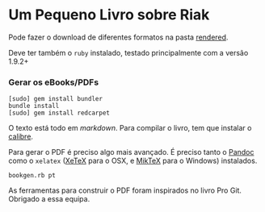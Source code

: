 # Um Pequeno Livro sobre Riak

Pode fazer o download de diferentes formatos na pasta
[rendered](https://github.com/coderoshi/little_riak_book/tree/master/rendered/).

Deve ter também o `ruby` instalado, testado principalmente com a versão 1.9.2+

### Gerar os eBooks/PDFs

```
[sudo] gem install bundler
bundle install
[sudo] gem install redcarpet
```

O texto está todo em *markdown*. Para compilar o livro, tem que instalar o
[calibre](http://manual.calibre-ebook.com/cli/cli-index.html).

Para gerar o PDF é preciso algo mais avançado. É preciso tanto o
[Pandoc](http://johnmacfarlane.net/pandoc/) como o `xelatex`
([XeTeX](http://scripts.sil.org/xetex) para o OSX, e
[MikTeX](http://miktex.org/) para o Windows) instalados.

```
bookgen.rb pt
```

As ferramentas para construir o PDF foram inspirados no livro Pro Git.
Obrigado a essa equipa.
